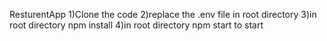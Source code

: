 ResturentApp
 1)Clone the code
 2)replace the .env file in root directory 
 3)in root directory npm install
 4)in root directory npm start to start 